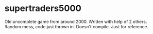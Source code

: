 supertraders5000
================

Old uncomplete game from around 2000. Written with help of 2 others. Random mess, code just thrown in. Doesn't compile. Just for reference.
